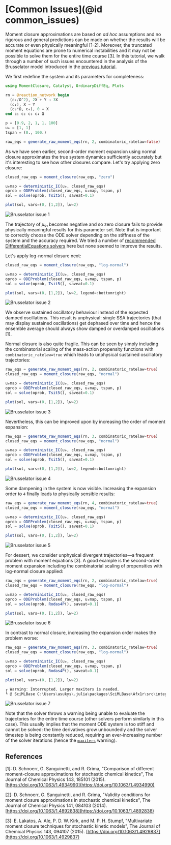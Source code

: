 # [Common Issues](@id common_issues)

Moment closure approximations are based on *ad hoc* assumptions and no rigorous and general predictions can be made on whether the results will be accurate or even physically meaningful [1-2]. Moreover, the truncated moment equations are prone to numerical instabilities and it may not be possible to solve them for the entire time course [3]. In this tutorial, we walk through a number of such issues encountered in the analysis of the Brusselator model introduced in the [previous tutorial](using_momentclosure.md).

We first redefine the system and its parameters for completeness:
```julia
using MomentClosure, Catalyst, OrdinaryDiffEq, Plots

rn = @reaction_network begin
  (c₁/Ω^2), 2X + Y → 3X
  (c₂), X → Y
  (c₃*Ω, c₄), 0 ↔ X
end c₁ c₂ c₃ c₄ Ω

p = [0.9, 2, 1, 1, 100]
u₀ = [1, 1]
tspan = (0., 100.)

raw_eqs = generate_raw_moment_eqs(rn, 2, combinatoric_ratelaw=false)
```
As we have seen earlier, second-order moment expansion using normal closure approximates the true system dynamics sufficiently accurately but it's interesting to see how other closures compare. Let's try applying zero closure:
```julia
closed_raw_eqs = moment_closure(raw_eqs, "zero")

u₀map = deterministic_IC(u₀, closed_raw_eqs)
oprob = ODEProblem(closed_raw_eqs, u₀map, tspan, p)
sol = solve(oprob, Tsit5(), saveat=0.1)

plot(sol, vars=(0, [1,2]), lw=2)
```
![Brusselator issue 1](../assets/brusselator_issue_1.svg)

The trajectory of $μ₀₁$ becomes negative and so zero closure fails to provide physically meaningful results for this parameter set. Note that is important to correctly choose the ODE solver depending on the stiffness of the system and the accuracy required. We tried a number of [recommended DifferentialEquations solvers](https://diffeq.sciml.ai/stable/solvers/ode_solve/) here but none seemed to improve the results.

Let's apply log-normal closure next:
```julia
closed_raw_eqs = moment_closure(raw_eqs, "log-normal")

u₀map = deterministic_IC(u₀, closed_raw_eqs)
oprob = ODEProblem(closed_raw_eqs, u₀map, tspan, p)
sol = solve(oprob, Tsit5(), saveat=0.1)

plot(sol, vars=(0, [1,2]), lw=2, legend=:bottomright)
```
![Brusselator issue 2](../assets/brusselator_issue_2.svg)

We observe sustained oscillatory behaviour instead of the expected damped oscillations. This result is unphysical: single SSA trajectories (that may display sustained oscillations) get dephased over time and hence the ensemble average should always show damped or overdamped oscillations [1].

Normal closure is also quite fragile. This can be seen by simply including the combinatorial scaling of the mass-action propensity functions with `combinatoric_ratelaw=true` which leads to unphysical sustained oscillatory trajectories:
```julia
raw_eqs = generate_raw_moment_eqs(rn, 2, combinatoric_ratelaw=true)
closed_raw_eqs = moment_closure(raw_eqs, "normal")

u₀map = deterministic_IC(u₀, closed_raw_eqs)
oprob = ODEProblem(closed_raw_eqs, u₀map, tspan, p)
sol = solve(oprob, Tsit5(), saveat=0.1)

plot(sol, vars=(0, [1,2]), lw=2)
```
![Brusselator issue 3](../assets/brusselator_issue_3.svg)

Nevertheless, this can be improved upon by increasing the order of moment expansion:
```julia
raw_eqs = generate_raw_moment_eqs(rn, 3, combinatoric_ratelaw=true)
closed_raw_eqs = moment_closure(raw_eqs, "normal")

u₀map = deterministic_IC(u₀, closed_raw_eqs)
oprob = ODEProblem(closed_raw_eqs, u₀map, tspan, p)
sol = solve(oprob, Tsit5(), saveat=0.1)

plot(sol, vars=(0, [1,2]), lw=2, legend=:bottomright)
```
![Brusselator issue 4](../assets/brusselator_issue_4.svg)

Some dampening in the system is now visible. Increasing the expansion order to `4` finally leads to physically sensible results:
```julia
raw_eqs = generate_raw_moment_eqs(rn, 4, combinatoric_ratelaw=true)
closed_raw_eqs = moment_closure(raw_eqs, "normal")

u₀map = deterministic_IC(u₀, closed_raw_eqs)
oprob = ODEProblem(closed_raw_eqs, u₀map, tspan, p)
sol = solve(oprob, Tsit5(), saveat=0.1)

plot(sol, vars=(0, [1,2]), lw=2)
```
![Brusselator issue 5](../assets/brusselator_issue_5.svg)

For dessert, we consider unphysical divergent trajectories—a frequent problem with moment equations [3]. A good example is the second-order moment expansion including the combinatorial scaling of propensities with log-normal closure applied:
```julia
raw_eqs = generate_raw_moment_eqs(rn, 2, combinatoric_ratelaw=true)
closed_raw_eqs = moment_closure(raw_eqs, "log-normal")

u₀map = deterministic_IC(u₀, closed_raw_eqs)
oprob = ODEProblem(closed_raw_eqs, u₀map, tspan, p)
sol = solve(oprob, Rodas4P(), saveat=0.1)

plot(sol, vars=(0, [1,2]), lw=2)
```
![Brusselator issue 6](../assets/brusselator_issue_6.svg)

In contrast to normal closure, increasing the expansion order makes the problem worse:
```julia
raw_eqs = generate_raw_moment_eqs(rn, 3, combinatoric_ratelaw=true)
closed_raw_eqs = moment_closure(raw_eqs, "log-normal")

u₀map = deterministic_IC(u₀, closed_raw_eqs)
oprob = ODEProblem(closed_raw_eqs, u₀map, tspan, p)
sol = solve(oprob, Rodas4P(), saveat=0.1)

plot(sol, vars=(0, [1,2]), lw=2)
```
```julia
┌ Warning: Interrupted. Larger maxiters is needed.
└ @ SciMLBase C:\Users\asukys\.julia\packages\SciMLBase\Afx1r\src\integrator_interface.jl:331
```
![Brusselator issue 7](../assets/brusselator_issue_7.svg)

Note that the solver throws a warning being unable to evaluate the trajectories for the entire time course (other solvers perform similarly in this case). This usually implies that the moment ODE system is too stiff and cannot be solved: the time derivatives grow unboundedly and the solver timestep is being constantly reduced, requiring an ever-increasing number of the solver iterations (hence the [`maxiters`](https://diffeq.sciml.ai/stable/basics/common_solver_opts/#Miscellaneous) warning).

## References

[1]: D. Schnoerr, G. Sanguinetti, and R. Grima, "Comparison of different moment-closure approximations for stochastic chemical kinetics", The Journal of Chemical Physics 143, 185101 (2015). [https://doi.org/10.1063/1.4934990](https://doi.org/10.1063/1.4934990)

[2]: D. Schnoerr, G. Sanguinetti, and R. Grima, "Validity conditions for moment closure approximations in stochastic chemical kinetics", The Journal of Chemical Physics 141, 084103 (2014). [https://doi.org/10.1063/1.4892838](https://doi.org/10.1063/1.4892838)

[3]: E. Lakatos, A. Ale, P. D. W. Kirk, and M. P. H. Stumpf, "Multivariate moment closure techniques for stochastic kinetic models", The Journal of Chemical Physics 143, 094107 (2015). [https://doi.org/10.1063/1.4929837](https://doi.org/10.1063/1.4929837)
